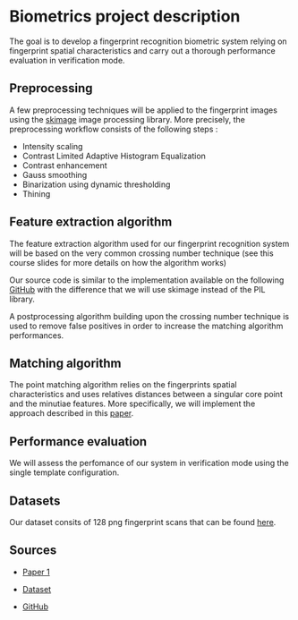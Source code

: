 # Biometrics project description

The goal is to develop a fingerprint recognition biometric system relying on fingerprint spatial characteristics and carry out a thorough performance evaluation in verification mode.

## Preprocessing

A few preprocessing techniques will be applied to the fingerprint images using the [skimage](http://scikit-image.org) image processing library. More precisely, the preprocessing workflow consists of the following steps :

- Intensity scaling
- Contrast Limited Adaptive Histogram Equalization
- Contrast enhancement
- Gauss smoothing
- Binarization using dynamic thresholding
- Thining

## Feature extraction algorithm

The feature extraction algorithm used for our fingerprint recognition system will be based on the very common crossing number technique (see this course slides for more details on how the algorithm works)

Our source code is similar to the implementation available on the following [GitHub] with the difference that we will use skimage instead of the PIL library.

A postprocessing algorithm building upon the crossing number technique is used to remove false positives in order to increase the matching algorithm performances.

## Matching algorithm

The point matching algorithm relies on the fingerprints spatial characteristics and uses relatives distances between a singular core point and the minutiae features. More specifically, we will implement the approach described in this [paper][1].

## Performance evaluation

We will assess the perfomance of our system in verification mode using the single template configuration.

##  Datasets

Our dataset consits of 128 png fingerprint scans that can be found [here][dataset].

## Sources

- [Paper 1][1]

- [Dataset][dataset]

- [GitHub]

[GitHub]:https://github.com/rtshadow/
[1]:http://www.iaeng.org/publication/WCE2014/WCE2014_pp466-474.pdf
[dataset]:http://www.advancedsourcecode.com/fingerprintdatabase.asp
